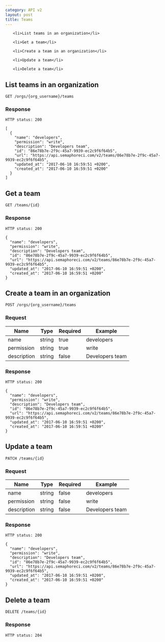 ```yaml
---
category: API v2
layout: post
title: Teams
---
```


<ol type="i">
  
    <li>List teams in an organization</li>
  
    <li>Get a team</li>
  
    <li>Create a team in an organization</li>
  
    <li>Update a team</li>
  
    <li>Delete a team</li>
  
</ol>


## List teams in an organization

```
GET /orgs/{org_username}/teams
```



### Response


```
HTTP status: 200

[
  {
    "name": "developers",
    "permission": "write",
    "description": "Developers team",
    "id": "86e78b7e-2f9c-45a7-9939-ec2c9f6f64b5",
    "url": "https://api.semaphoreci.com/v2/teams/86e78b7e-2f9c-45a7-9939-ec2c9f6f64b5",
    "updated_at": "2017-06-10 16:59:51 +0200",
    "created_at": "2017-06-10 16:59:51 +0200"
  }
]
```



## Get a team

```
GET /teams/{id}
```



### Response


```
HTTP status: 200

{
  "name": "developers",
  "permission": "write",
  "description": "Developers team",
  "id": "86e78b7e-2f9c-45a7-9939-ec2c9f6f64b5",
  "url": "https://api.semaphoreci.com/v2/teams/86e78b7e-2f9c-45a7-9939-ec2c9f6f64b5",
  "updated_at": "2017-06-10 16:59:51 +0200",
  "created_at": "2017-06-10 16:59:51 +0200"
}
```



## Create a team in an organization

```
POST /orgs/{org_username}/teams
```


### Request


| Name | Type | Required | Example |
| ---- | ---- | -------- | ------- |
| name | string | true | developers |
| permission | string | true | write |
| description | string | false | Developers team |



### Response


```
HTTP status: 200

{
  "name": "developers",
  "permission": "write",
  "description": "Developers team",
  "id": "86e78b7e-2f9c-45a7-9939-ec2c9f6f64b5",
  "url": "https://api.semaphoreci.com/v2/teams/86e78b7e-2f9c-45a7-9939-ec2c9f6f64b5",
  "updated_at": "2017-06-10 16:59:51 +0200",
  "created_at": "2017-06-10 16:59:51 +0200"
}
```



## Update a team

```
PATCH /teams/{id}
```


### Request


| Name | Type | Required | Example |
| ---- | ---- | -------- | ------- |
| name | string | false | developers |
| permission | string | false | write |
| description | string | false | Developers team |



### Response


```
HTTP status: 200

{
  "name": "developers",
  "permission": "write",
  "description": "Developers team",
  "id": "86e78b7e-2f9c-45a7-9939-ec2c9f6f64b5",
  "url": "https://api.semaphoreci.com/v2/teams/86e78b7e-2f9c-45a7-9939-ec2c9f6f64b5",
  "updated_at": "2017-06-10 16:59:51 +0200",
  "created_at": "2017-06-10 16:59:51 +0200"
}
```



## Delete a team

```
DELETE /teams/{id}
```



### Response


```
HTTP status: 204
```



